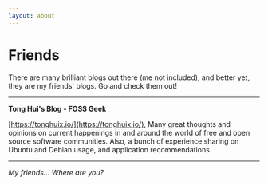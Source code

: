 ```yaml
---
layout: about
---
```


Friends
=======

There are many brilliant blogs out there (me not included), and better yet,
they are my friends' blogs. Go and check them out!

-------------------------------------------------------------------------------

**Tong Hui's Blog - FOSS Geek**

[https://tonghuix.io/](https://tonghuix.io/), Many great thoughts and opinions
on current happenings in and around the world of free and open source software
communities. Also, a bunch of experience sharing on Ubuntu and Debian usage,
and application recommendations.

-------------------------------------------------------------------------------

*My friends... Where are you?*
